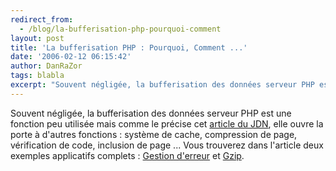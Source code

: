 ```yaml
---
redirect_from:
  - /blog/la-bufferisation-php-pourquoi-comment
layout: post
title: 'La bufferisation PHP : Pourquoi, Comment ...'
date: '2006-02-12 06:15:42'
author: DanRaZor
tags: blabla
excerpt: "Souvent négligée, la bufferisation des données serveur PHP est une fonction peu utilisée mais comme le précise cet [article du JDN](http://developpeur.journaldunet.com/tutoriel/php/060206-php-output-buffering-1.shtml), elle ouvre la porte à d'autres fonctions : système de cache, compression de page, vérification de code, inclusion de page ...     \nVous      …"
---
```


Souvent négligée, la bufferisation des données serveur PHP est une fonction peu utilisée mais comme le précise cet [article du JDN](http://developpeur.journaldunet.com/tutoriel/php/060206-php-output-buffering-1.shtml), elle ouvre la porte à d'autres fonctions : système de cache, compression de page, vérification de code, inclusion de page ...
Vous trouverez dans l'article deux exemples applicatifs complets : [Gestion d'erreur](http://developpeur.journaldunet.com/tutoriel/php/060206-php-output-buffering-2.shtml) et [Gzip](http://developpeur.journaldunet.com/tutoriel/php/060206-php-output-buffering-3.shtml).
